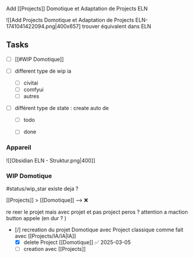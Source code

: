 Add [[Projects]] Domotique et Adaptation de Projects ELN

![[Add Projects Domotique et Adaptation de Projects ELN-1741041422094.png|400x657]
trouver équivalent dans ELN
## Tasks

- [ ] [[#WIP Domotique]] 


- [ ] different type de wip ia 
	- [ ] civitai
	- [ ] comfyui 
	- [ ] autres
- [ ] différent type de state : create auto de 
	- [ ] todo
	- [ ] done



### Appareil

![[Obsidian ELN - Struktur.png|400]]



### WIP Domotique

#status/wip_star 
existe deja ? 

[[Projects]] >  [[Domotique]] --> ❌

re reer le projet mais avec projet et pas project peros ? 
attention a maction button appele (en dur ? ) 
- [/] recreation du projet Domotique avec Project classique comme fait avec [[Projects/IA/IA|IA]]
	- [x] delete Project [[Domotique]] ✅ 2025-03-05
	- [ ] creation avec [[Projects]]
